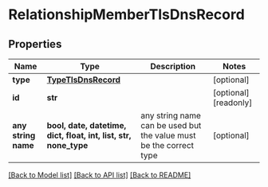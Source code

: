 # RelationshipMemberTlsDnsRecord


## Properties
Name | Type | Description | Notes
------------ | ------------- | ------------- | -------------
**type** | [**TypeTlsDnsRecord**](TypeTlsDnsRecord.md) |  | [optional] 
**id** | **str** |  | [optional] [readonly] 
**any string name** | **bool, date, datetime, dict, float, int, list, str, none_type** | any string name can be used but the value must be the correct type | [optional]

[[Back to Model list]](../README.md#documentation-for-models) [[Back to API list]](../README.md#documentation-for-api-endpoints) [[Back to README]](../README.md)


